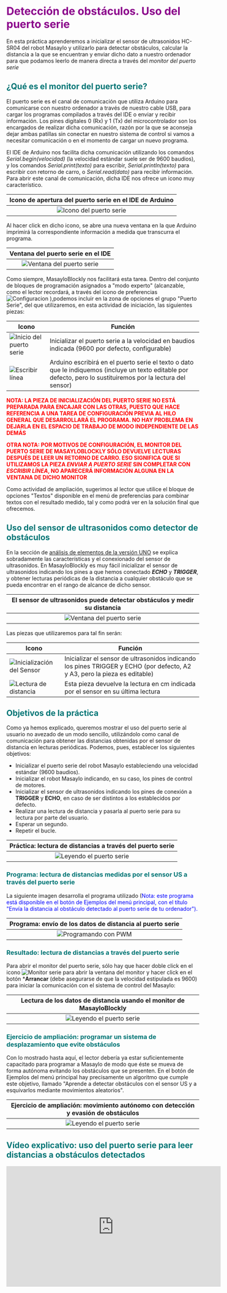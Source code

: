# <FONT COLOR=#8B008B>Detección de obstáculos. Uso del puerto serie</font>

En esta práctica aprenderemos a inicializar el sensor de ultrasonidos HC-SR04 del robot Masaylo y utilizarlo para detectar obstáculos, calcular la distancia a la que se encuentran y enviar dicho dato a nuestro ordenador para que podamos leerlo de manera directa a través del *monitor del puerto serie*

## <FONT COLOR=#007575>**¿Qué es el monitor del puerto serie?**</font>

El puerto serie es el canal de comunicación que utiliza Arduino para comunicarse con nuestro ordenador a través de nuestro cable USB, para cargar los programas compilados a través del IDE o enviar y recibir información. Los pines digitales 0 (Rx) y 1 (Tx) del microcontrolador son los encargados de realizar dicha comunicación, razón por la que se aconseja dejar ambas patillas sin conectar en nuestro sistema de control si vamos a necesitar comunicación o en el momento de cargar un nuevo programa.

El IDE de Arduino nos facilita dicha comunicación utilizando los comandos *Serial.begin(velocidad)* (la velocidad estándar suele ser de 9600 baudios), y los comandos *Serial.print(texto)* para escribir, *Serial.println(texto)* para escribir con retorno de carro, o *Serial.read(dato)* para recibir información. Para abrir este canal de comunicación, dicha IDE nos ofrece un icono muy característico.


<center>


| Icono de apertura del puerto serie en el IDE de Arduino |
| :-: |
| ![Icono del puerto serie](../../img/masayloBlockly/iconoPuertoSerie.png) |

</center>

Al hacer click en dicho icono, se abre una nueva ventana en la que Arduino imprimirá la correspondiente información a medida que transcurra el programa.

<center>

| Ventana del puerto serie en el IDE |
| :-: |
| ![Ventana del puerto serie](../../img/masayloBlockly/IDEPuertoSerie.png) |

</center>

Como siempre, MasayloBlockly nos facilitará esta tarea. Dentro del conjunto de bloques de programación asignados a "modo experto" (alcanzable, como el lector recordará, a través del icono de preferencias ![Configuracion](../img/masayloBlockly/iconoConfiguracion.png) ),podemos incluir en la zona de opciones el grupo "Puerto Serie", del que utilizaremos, en esta actividad de iniciación, las siguientes piezas:

| Icono|Función |
|---|---|
 | ![Inicio del puerto serie](../img/masayloBlockly/serialInit.png) | Inicializar el puerto serie a la velocidad en baudios indicada (9600 por defecto, configurable) |
 | ![Escribir línea](../img/masayloBlockly/serialEscribirLinea.png) | Arduino escribirá en el puerto serie el texto o dato que le indiquemos (incluye un texto editable por defecto, pero lo sustituiremos por la lectura del sensor) |

 <font color=#ff0000>**NOTA: LA PIEZA DE INICIALIZACIÓN DEL PUERTO SERIE NO ESTÁ PREPARADA PARA ENCAJAR CON LAS OTRAS, PUESTO QUE HACE REFERENCIA A UNA TAREA DE CONFIGURACIÓN PREVIA AL HILO GENERAL QUE DESARROLLARÁ EL PROGRAMA. NO HAY PROBLEMA EN DEJARLA EN EL ESPACIO DE TRABAJO DE MODO INDEPENDIENTE DE LAS DEMÁS**
 
 **OTRA NOTA: POR MOTIVOS DE CONFIGURACIÓN, EL MONITOR DEL PUERTO SERIE DE MASAYLOBLOCKLY SÓLO DEVUELVE LECTURAS DESPUÉS DE LEER UN RETORNO DE CARRO. ESO SIGNIFICA QUE SI UTILIZAMOS LA PIEZA *ENVIAR A PUERTO SERIE* SIN COMPLETAR CON *ESCRIBIR LÍNEA*, NO APARECERÁ INFORMACIÓN ALGUNA EN LA VENTANA DE DICHO MONITOR**
 </font>

 Como actividad de ampliación, sugerimos al lector que utilice el bloque de opciones "Textos" disponible en el menú de preferencias para combinar textos con el resultado medido, tal y como podrá ver en la solución final que ofrecemos.

## <FONT COLOR=#007575>**Uso del sensor de ultrasonidos como detector de obstáculos**</font>

En la sección de [análisis de elementos de la versión UNO](../../conexionado-pruebas/UNO/elementos/#sensor-de-distancia-hc-sr04) se explica sobradamente las características y el conexionado del sensor de ultrasonidos. En MasayloBlockly es muy fácil inicializar el sensor de ultrasonidos indicando los pines a que hemos conectado ***ECHO*** y ***TRIGGER***, y obtener lecturas periódicas de la distancia a cualquier obstáculo que se pueda encontrar en el rango de alcance de dicho sensor.

<center>

| El sensor de ultrasonidos puede detectar obstáculos y medir su distancia |
| :-: |
| ![Ventana del puerto serie](../../img/masayloBlockly/masaylo_distancia.png) |

</center>

Las piezas que utilizaremos para tal fin serán:

| Icono|Función |
|---|---|
 | ![Inicialización del Sensor](../img/masayloBlockly/initUS.png) | Inicializar el sensor de ultrasonidos indicando los pines TRIGGER y ECHO (por defecto, A2 y A3, pero la pieza es editable) |
 | ![Lectura de distancia](../img/masayloBlockly/dameDistancia.png) | Esta pieza devuelve la lectura en cm indicada por el sensor en su última lectura |

## <FONT COLOR=#007575>**Objetivos de la práctica**</font>

Como ya hemos explicado, queremos mostrar el uso del puerto serie al usuario no avezado de un modo sencillo, utilizándolo como canal de comunicación para obtener las distancias obtenidas por el sensor de distancia en lecturas periódicas. Podemos, pues, establecer los siguientes objetivos:

+ Inicializar el puerto serie del robot Masaylo estableciendo una velocidad estándar (9600 baudios).
+ Inicializar el robot Masaylo indicando, en su caso, los pines de control de motores.
+ Inicializar el sensor de ultrasonidos indicando los pines de conexión a **TRIGGER** y **ECHO**, en caso de ser distintos a los establecidos por defecto.
+ Realizar una lectura de distancia y pasarla al puerto serie para su lectura por parte del usuario.
+ Esperar un segundo.
+ Repetir el bucle.

<center>

| Práctica: lectura de distancias a través del puerto serie |
|:-:|
| ![Leyendo el puerto serie](../img/masayloBlockly/distanciaPuertoSerie.png) |

</center>


### <FONT COLOR=#007575>**Programa: lectura de distancias medidas por el sensor US a través del puerto serie**</font>

La siguiente imagen desarrolla el programa utilizado (<font color=#0000FF>Nota: este programa está disponible en el botón de Ejemplos del menú principal, con el título "Envía la distancia al obstáculo detectado al puerto serie de tu ordenador").</font>

<center>

| Programa: envío de los datos de distancia al puerto serie |
|:-:|
| ![Programando con PWM](../img/masayloBlockly/programaDistanciaSerie.png) |

</center>

### <FONT COLOR=#007575>**Resultado: lectura de distancias a través del puerto serie**</font>

Para abrir el monitor del puerto serie, sólo hay que hacer doble click en el icono ![Monitor serie](../img/masayloBlockly/iconoMonitor.png) para abrir la ventana del monitor y hacer click en el botón ***Arrancar** (debe asegurarse de que la velocidad estipulada es 9600) para iniciar la comunicación con el sistema de control del Masaylo:

<center>

| Lectura de los datos de distancia usando el monitor de MasayloBlockly |
|:-:|
| ![Leyendo el puerto serie](../img/masayloBlockly/medicionPuertoSerie.png) |

</center>

### <FONT COLOR=#007575>**Ejercicio de ampliación: programar un sistema de desplazamiento que evite obstáculos**</font>

Con lo mostrado hasta aquí, el lector debería ya estar suficientemente capacitado para programar a Masaylo de modo que éste se mueva de forma autónoma evitando los obstáculos que se presenten. En el botón de Ejemplos del menú principal hay precisamente un algoritmo que cumple este objetivo, llamado "Aprende a detectar obstáculos con el sensor US y a esquivarlos mediante movimientos aleatorios".

<center>

| Ejercicio de ampliación: movimiento autónomo con detección y evasión de obstáculos |
|:-:|
| ![Leyendo el puerto serie](../img/masayloBlockly/salvaObstaculosBasico.png) |

</center>

## <FONT COLOR=#007575>**Vídeo explicativo: uso del puerto serie para leer distancias a obstáculos detectados**</font>

<iframe width="560" height="315" src="https://www.youtube.com/embed/zfkvxzSqDQE" title="YouTube video player" frameborder="0" allow="accelerometer; autoplay; clipboard-write; encrypted-media; gyroscope; picture-in-picture" allowfullscreen></iframe>